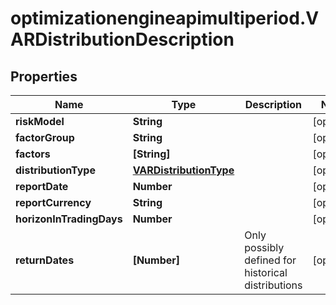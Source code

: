 # optimizationengineapimultiperiod.VARDistributionDescription

## Properties

Name | Type | Description | Notes
------------ | ------------- | ------------- | -------------
**riskModel** | **String** |  | [optional] 
**factorGroup** | **String** |  | [optional] 
**factors** | **[String]** |  | [optional] 
**distributionType** | [**VARDistributionType**](VARDistributionType.md) |  | [optional] 
**reportDate** | **Number** |  | [optional] 
**reportCurrency** | **String** |  | [optional] 
**horizonInTradingDays** | **Number** |  | [optional] 
**returnDates** | **[Number]** | Only possibly defined for historical distributions | [optional] 


